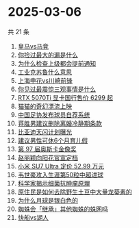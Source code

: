 # 2025-03-06

共 21 条

<!-- BEGIN -->
<!-- 最后更新时间 Thu Mar 06 2025 18:11:04 GMT+0800 (China Standard Time) -->

1. [皇马vs马竞](https://www.zhihu.com/search?q=%E7%9A%87%E9%A9%ACvs%E9%A9%AC%E7%AB%9E)
1. [你捡过最大的漏是什么](https://www.zhihu.com/search?q=%E4%BD%A0%E6%8D%A1%E8%BF%87%E6%9C%80%E5%A4%A7%E7%9A%84%E6%BC%8F%E6%98%AF%E4%BB%80%E4%B9%88)
1. [为什么检查上级都会提前通知](https://www.zhihu.com/search?q=%E4%B8%BA%E4%BB%80%E4%B9%88%E6%A3%80%E6%9F%A5%E4%B8%8A%E7%BA%A7%E9%83%BD%E4%BC%9A%E6%8F%90%E5%89%8D%E9%80%9A%E7%9F%A5)
1. [工业克苏鲁什么意思](https://www.zhihu.com/search?q=%E5%B7%A5%E4%B8%9A%E5%85%8B%E8%8B%8F%E9%B2%81%E4%BB%80%E4%B9%88%E6%84%8F%E6%80%9D)
1. [上海申花vs川崎前锋](https://www.zhihu.com/search?q=%E4%B8%8A%E6%B5%B7%E7%94%B3%E8%8A%B1vs%E5%B7%9D%E5%B4%8E%E5%89%8D%E9%94%8B)
1. [你见过最震惊三观事情是什么](https://www.zhihu.com/search?q=%E4%BD%A0%E8%A7%81%E8%BF%87%E6%9C%80%E9%9C%87%E6%83%8A%E4%B8%89%E8%A7%82%E4%BA%8B%E6%83%85%E6%98%AF%E4%BB%80%E4%B9%88)
1. [RTX 5070Ti 显卡国行售价 6299 起](https://www.zhihu.com/search?q=RTX%205070Ti%20%E6%98%BE%E5%8D%A1%E5%9B%BD%E8%A1%8C%E5%94%AE%E4%BB%B7%206299%20%E8%B5%B7)
1. [猫猫的奇幻漂流上映](https://www.zhihu.com/search?q=%E7%8C%AB%E7%8C%AB%E7%9A%84%E5%A5%87%E5%B9%BB%E6%BC%82%E6%B5%81%E4%B8%8A%E6%98%A0)
1. [中国足协发布球员自荐系统](https://www.zhihu.com/search?q=%E4%B8%AD%E5%9B%BD%E8%B6%B3%E5%8D%8F%E5%8F%91%E5%B8%83%E7%90%83%E5%91%98%E8%87%AA%E8%8D%90%E7%B3%BB%E7%BB%9F)
1. [蒋胜男建议删除离婚冷静期条款](https://www.zhihu.com/search?q=%E8%92%8B%E8%83%9C%E7%94%B7%E5%BB%BA%E8%AE%AE%E5%88%A0%E9%99%A4%E7%A6%BB%E5%A9%9A%E5%86%B7%E9%9D%99%E6%9C%9F%E6%9D%A1%E6%AC%BE)
1. [比亚迪天闪计划曝光](https://www.zhihu.com/search?q=%E6%AF%94%E4%BA%9A%E8%BF%AA%E5%A4%A9%E9%97%AA%E8%AE%A1%E5%88%92%E6%9B%9D%E5%85%89)
1. [建议男性可休6个月育儿假](https://www.zhihu.com/search?q=%E5%BB%BA%E8%AE%AE%E7%94%B7%E6%80%A7%E5%8F%AF%E4%BC%916%E4%B8%AA%E6%9C%88%E8%82%B2%E5%84%BF%E5%81%87)
1. [第 97 届奥斯卡金像奖](https://www.zhihu.com/search?q=%E7%AC%AC%2097%20%E5%B1%8A%E5%A5%A5%E6%96%AF%E5%8D%A1%E9%87%91%E5%83%8F%E5%A5%96)
1. [赵丽颖向阳花官宣定档](https://www.zhihu.com/search?q=%E8%B5%B5%E4%B8%BD%E9%A2%96%E5%90%91%E9%98%B3%E8%8A%B1%E5%AE%98%E5%AE%A3%E5%AE%9A%E6%A1%A3)
1. [小米 SU7 Ultra 定价 52.99 万元](https://www.zhihu.com/search?q=%E5%B0%8F%E7%B1%B3%20SU7%20Ultra%20%E5%AE%9A%E4%BB%B7%2052.99%20%E4%B8%87%E5%85%83)
1. [韦世豪攻入生涯第50粒中超进球](https://www.zhihu.com/search?q=%E9%9F%A6%E4%B8%96%E8%B1%AA%E6%94%BB%E5%85%A5%E7%94%9F%E6%B6%AF%E7%AC%AC50%E7%B2%92%E4%B8%AD%E8%B6%85%E8%BF%9B%E7%90%83)
1. [科学家揭示细菌抗肿瘤原理](https://www.zhihu.com/search?q=%E7%A7%91%E5%AD%A6%E5%AE%B6%E6%8F%AD%E7%A4%BA%E7%BB%86%E8%8F%8C%E6%8A%97%E8%82%BF%E7%98%A4%E5%8E%9F%E7%90%86)
1. [原住民是如何去除野生土豆中大量龙葵素的](https://www.zhihu.com/search?q=%E5%8E%9F%E4%BD%8F%E6%B0%91%E6%98%AF%E5%A6%82%E4%BD%95%E5%8E%BB%E9%99%A4%E9%87%8E%E7%94%9F%E5%9C%9F%E8%B1%86%E4%B8%AD%E5%A4%A7%E9%87%8F%E9%BE%99%E8%91%B5%E7%B4%A0%E7%9A%84)
1. [为什么月球是银白色的](https://www.zhihu.com/search?q=%E4%B8%BA%E4%BB%80%E4%B9%88%E6%9C%88%E7%90%83%E6%98%AF%E9%93%B6%E7%99%BD%E8%89%B2%E7%9A%84)
1. [蜘蛛会「继承」其他蜘蛛的蛛网吗](https://www.zhihu.com/search?q=%E8%9C%98%E8%9B%9B%E4%BC%9A%E3%80%8C%E7%BB%A7%E6%89%BF%E3%80%8D%E5%85%B6%E4%BB%96%E8%9C%98%E8%9B%9B%E7%9A%84%E8%9B%9B%E7%BD%91%E5%90%97)
1. [快船vs湖人](https://www.zhihu.com/search?q=%E5%BF%AB%E8%88%B9vs%E6%B9%96%E4%BA%BA)

<!-- END -->
